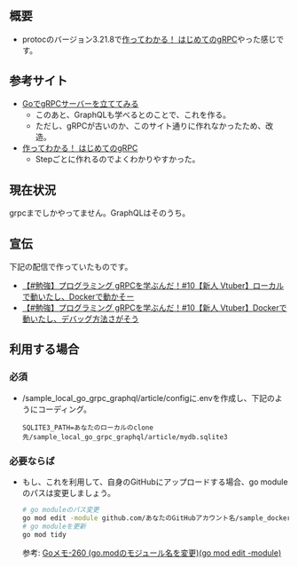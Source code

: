 # 

## 概要
+ protocのバージョン3.21.8で[作ってわかる！ はじめてのgRPC](https://zenn.dev/hsaki/books/golang-grpc-starting)やった感じです。
## 参考サイト
+ [GoでgRPCサーバーを立ててみる](https://zenn.dev/k88t76/books/f3892660871ab2)
	+ このあと、GraphQLも学べるとのことで、これを作る。
	+ ただし、gRPCが古いのか、このサイト通りに作れなかったため、改造。
+ [作ってわかる！ はじめてのgRPC](https://zenn.dev/hsaki/books/golang-grpc-starting)
	+ Stepごとに作れるのでよくわかりやすかった。
## 現在状況
grpcまでしかやってません。GraphQLはそのうち。
## 宣伝
下記の配信で作っていたものです。
+ [【#勉強】プログラミング gRPCを学ぶんだ！#10【新人 Vtuber】ローカルで動いたし、Dockerで動かそー](https://youtu.be/-Biu6rp5MFA)
+ [【#勉強】プログラミング gRPCを学ぶんだ！#10【新人 Vtuber】Dockerで動いたし、デバッグ方法さがそう](https://youtu.be/P82WpfsDddo)

## 利用する場合
### 必須
+ /sample_local_go_grpc_graphql/article/configに.envを作成し、下記のようにコーディング。
	~~~bash:.env
	SQLITE3_PATH=あなたのローカルのclone先/sample_local_go_grpc_graphql/article/mydb.sqlite3
	~~~
### 必要ならば
+ もし、これを利用して、自身のGitHubにアップロードする場合、go moduleのパスは変更しましょう。
	```bash
	# go moduleのパス変更
	go mod edit -module github.com/あなたのGitHubアカウント名/sample_docker_go_grpc_graphql/article
	# go moduleを更新
	go mod tidy
	```
	参考: [Goメモ-260 (go.modのモジュール名を変更)(go mod edit -module)](https://devlights.hatenablog.com/entry/2022/10/24/073000)
